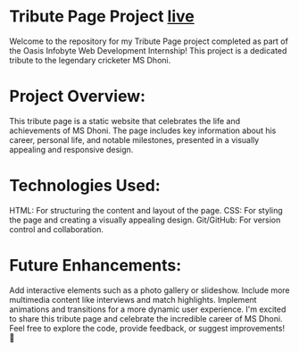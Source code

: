 # Tribute Page Project [live](https://tributepagemsdhoni.netlify.app/)
 Welcome to the repository for my Tribute Page project completed as part of the Oasis Infobyte Web Development Internship! This project is a dedicated tribute to the legendary cricketer MS Dhoni.

# Project Overview:
This tribute page is a static website that celebrates the life and achievements of MS Dhoni. The page includes key information about his career, personal life, and notable milestones, presented in a visually appealing and responsive design.

# Technologies Used:
HTML: For structuring the content and layout of the page.
CSS: For styling the page and creating a visually appealing design.
Git/GitHub: For version control and collaboration.
# Future Enhancements:
Add interactive elements such as a photo gallery or slideshow.
Include more multimedia content like interviews and match highlights.
Implement animations and transitions for a more dynamic user experience.
I'm excited to share this tribute page and celebrate the incredible career of MS Dhoni. Feel free to explore the code, provide feedback, or suggest improvements! 🚀